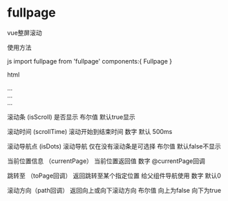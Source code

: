 # fullpage
vue整屏滚动

使用方法

js
import fullpage from 'fullpage'
components:{
   Fullpage
}

html
<fullpage :isScroll='false'>
   <div>
     ...
  </div>
   <div>
     ...
  </div>
   <div>
     ...
  </div>
</fullpage>


滚动条 (isScroll)
	是否显示  布尔值  默认true显示
  
滚动时间 (scrollTime)
	滚动开始到结束时间   数字  默认 500ms
  
滚动导航点 (isDots)
	滚动导航  仅在没有滚动条是可选择   布尔值  默认false不显示
  
当前位置信息 （currentPage）
	当前位置返回值   数字  @currentPage回调
  
跳转至  （toPage回调）
	返回跳转至某个指定位置   给父组件导航使用    数字  默认0
  
滚动方向（path回调）
	返回向上或向下滚动方向    布尔值   向上为false  向下为true
